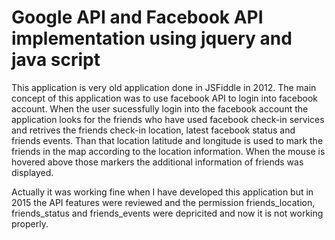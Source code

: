 # Google API and Facebook API implementation using jquery and java script

This application is very old application done in JSFiddle in 2012. The main concept of this application was to use facebook API to login
into facebook account. When the user sucessfully login into the facebook account the application looks for the friends who have used 
facebook check-in services and retrives the friends check-in location, latest facebook status and friends events. Than that location latitude
and longitude is used to mark the friends in the map according to the location information. When the mouse is hovered above those markers
the additional information of friends was displayed.

Actually it was working fine when I have developed this application but in 2015 the API features were reviewed and the permission friends_location, 
friends_status and friends_events were depricited and now it is not working properly.

